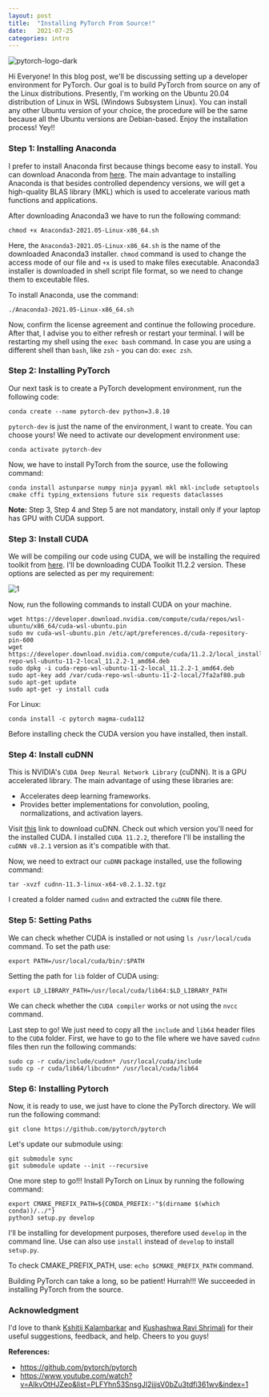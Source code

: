 ```yaml
---
layout: post
title:  "Installing PyTorch From Source!"
date:   2021-07-25 
categories: intro
---
```


![pytorch-logo-dark](https://user-images.githubusercontent.com/62256509/126929469-67b1c7d2-622d-44b4-92ed-5d4a1f5947ac.png)

Hi Everyone! In this blog post, we'll be discussing setting up a developer environment for PyTorch. Our goal is to build PyTorch from source on any of the Linux distributions. Presently, I'm working on the Ubuntu 20.04 distribution of Linux in WSL (Windows Subsystem Linux). You can install any other Ubuntu version of your choice, the procedure will be the same because all the Ubuntu versions are Debian-based. Enjoy the installation process! Yey!!  

### Step 1: Installing Anaconda

I prefer to install Anaconda first because things become easy to install. You can download Anaconda from [here](https://www.anaconda.com/products/individual#download-section). The main advantage to installing Anaconda is that besides controlled dependency versions, we will get a high-quality BLAS library (MKL) which is used to accelerate various math functions and applications. 

After downloading Anaconda3 we have to run the following command:

```
chmod +x Anaconda3-2021.05-Linux-x86_64.sh
```

Here, the `Anaconda3-2021.05-Linux-x86_64.sh` is the name of the downloaded Anaconda3 installer. `chmod` command is used to change the access mode of our file and `+x` is used to make files executable. Anaconda3 installer is downloaded in shell script file format, so we need to change them to exceutable files.

To install Anaconda, use the command:

```
./Anaconda3-2021.05-Linux-x86_64.sh
```

Now, confirm the license agreement and continue the following procedure. After that, I advise you to either refresh or restart your terminal. I will be restarting my shell using the `exec bash` command. In case you are using a different shell than `bash`, like `zsh` - you can do: `exec zsh`.

### Step 2: Installing PyTorch 

Our next task is to create a PyTorch development environment, run the following code:

```
conda create --name pytorch-dev python=3.8.10
```

`pytorch-dev` is just the name of the environment, I want to create. You can choose yours! We need to activate our development environment use:

```
conda activate pytorch-dev
```

Now, we have to install PyTorch from the source, use the following command:

```
conda install astunparse numpy ninja pyyaml mkl mkl-include setuptools cmake cffi typing_extensions future six requests dataclasses
```

**Note:** Step 3, Step 4 and Step 5 are not mandatory, install only if your laptop has GPU with CUDA support. 

### Step 3: Install CUDA 

We will be compiling our code using CUDA, we will be installing the required toolkit from [here](https://developer.nvidia.com/cuda-downloads). I'll be downloading CUDA Toolkit 11.2.2 version. These options are selected as per my requirement:

![1](https://user-images.githubusercontent.com/62256509/126878857-9e3c6f00-5904-4b05-bff2-8e15b9c9eaa5.png)

Now, run the following commands to install CUDA on your machine.

```
wget https://developer.download.nvidia.com/compute/cuda/repos/wsl-ubuntu/x86_64/cuda-wsl-ubuntu.pin
sudo mv cuda-wsl-ubuntu.pin /etc/apt/preferences.d/cuda-repository-pin-600
wget https://developer.download.nvidia.com/compute/cuda/11.2.2/local_installers/cuda-repo-wsl-ubuntu-11-2-local_11.2.2-1_amd64.deb
sudo dpkg -i cuda-repo-wsl-ubuntu-11-2-local_11.2.2-1_amd64.deb
sudo apt-key add /var/cuda-repo-wsl-ubuntu-11-2-local/7fa2af80.pub
sudo apt-get update
sudo apt-get -y install cuda
```

For Linux:

```
conda install -c pytorch magma-cuda112
```

Before installing check the CUDA version you have installed, then install. 

### Step 4: Install cuDNN

This is NVIDIA's `CUDA Deep Neural Network Library` (cuDNN). It is a GPU accelerated library. The main advantage of using these libraries are:

* Accelerates deep learning frameworks.
* Provides better implementations for convolution, pooling, normalizations, and activation layers.

Visit [this](https://developer.nvidia.com/cudnn) link to download cuDNN. Check out which version you'll need for the installed CUDA. I installed `CUDA 11.2.2`, therefore I'll be installing the `cuDNN v8.2.1` version as it's compatible with that.

Now, we need to extract our `cuDNN` package installed, use the following command:

```
tar -xvzf cudnn-11.3-linux-x64-v8.2.1.32.tgz
```
I created a folder named `cudnn` and extracted the `cuDNN` file there.

### Step 5: Setting Paths

We can check whether CUDA is installed or not using `ls /usr/local/cuda` command. To set the path use:

```
export PATH=/usr/local/cuda/bin/:$PATH
```

Setting the path for `lib` folder of CUDA using:

```
export LD_LIBRARY_PATH=/usr/local/cuda/lib64:$LD_LIBRARY_PATH
```

We can check whether the `CUDA compiler` works or not using the `nvcc` command.

Last step to go! We just need to copy all the `include` and `lib64` header files to the `CUDA` folder. First, we have to go to the file where we have saved `cudnn` files then run the following commands:

```
sudo cp -r cuda/include/cudnn* /usr/local/cuda/include
sudo cp -r cuda/lib64/libcudnn* /usr/local/cuda/lib64
```

### Step 6: Installing Pytorch

Now, it is ready to use, we just have to clone the PyTorch directory. We will run the following command:

```
git clone https://github.com/pytorch/pytorch
```

Let's update our submodule using:

```
git submodule sync
git submodule update --init --recursive
```

One more step to go!!! Install PyTorch on Linux by running the following command:

```
export CMAKE_PREFIX_PATH=${CONDA_PREFIX:-"$(dirname $(which conda))/../"}
python3 setup.py develop
```

I'll be installing for development purposes, therefore used `develop` in the command line. Use can also use `install` instead of `develop` to install `setup.py`.

To check CMAKE_PREFIX_PATH, use: `echo $CMAKE_PREFIX_PATH` command.

Building PyTorch can take a long, so be patient! Hurrah!!! We succeeded in installing PyTorch from the source. 

### Acknowledgment

I'd love to thank [Kshitij Kalambarkar](https://github.com/kshitij12345) and [Kushashwa Ravi Shrimali](https://github.com/krshrimali) for their useful suggestions, feedback, and help. Cheers to you guys!

**References:**

* https://github.com/pytorch/pytorch
* https://www.youtube.com/watch?v=AIkvOtHJZeo&list=PLFYhn53SnsgJI2jjjsV0bZu3tdfi361wv&index=1
